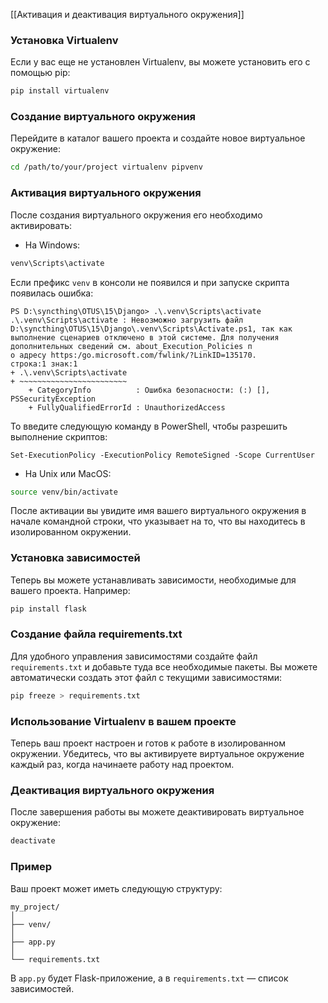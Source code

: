 [[Активация и деактивация виртуального окружения]]
### Установка Virtualenv

Если у вас еще не установлен Virtualenv, вы можете установить его с помощью pip:


```sh
pip install virtualenv
```

### Создание виртуального окружения

Перейдите в каталог вашего проекта и создайте новое виртуальное окружение:

```sh
cd /path/to/your/project virtualenv pipvenv
```

### Активация виртуального окружения

После создания виртуального окружения его необходимо активировать:

- На Windows:

 ```sh
venv\Scripts\activate
```
Если префикс `venv` в консоли не появился и при запуске скрипта появилась ошибка:
```shell
PS D:\syncthing\OTUS\15\Django> .\.venv\Scripts\activate
.\.venv\Scripts\activate : Невозможно загрузить файл D:\syncthing\OTUS\15\Django\.venv\Scripts\Activate.ps1, так как выполнение сценариев отключено в этой системе. Для получения дополнительных сведений см. about_Execution_Policies п
о адресу https:/go.microsoft.com/fwlink/?LinkID=135170.
строка:1 знак:1
+ .\.venv\Scripts\activate
+ ~~~~~~~~~~~~~~~~~~~~~~~~
    + CategoryInfo          : Ошибка безопасности: (:) [], PSSecurityException
    + FullyQualifiedErrorId : UnauthorizedAccess
```
То введите следующую команду в PowerShell, чтобы разрешить выполнение скриптов: 
```shell
Set-ExecutionPolicy -ExecutionPolicy RemoteSigned -Scope CurrentUser
```

- На Unix или MacOS:

```sh
source venv/bin/activate
```


После активации вы увидите имя вашего виртуального окружения в начале командной строки, что указывает на то, что вы находитесь в изолированном окружении.

### Установка зависимостей

Теперь вы можете устанавливать зависимости, необходимые для вашего проекта. Например:

```sh
pip install flask
```

### Создание файла requirements.txt

Для удобного управления зависимостями создайте файл `requirements.txt` и добавьте туда все необходимые пакеты. Вы можете автоматически создать этот файл с текущими зависимостями:

```sh
pip freeze > requirements.txt
```

### Использование Virtualenv в вашем проекте

Теперь ваш проект настроен и готов к работе в изолированном окружении. Убедитесь, что вы активируете виртуальное окружение каждый раз, когда начинаете работу над проектом.

### Деактивация виртуального окружения

После завершения работы вы можете деактивировать виртуальное окружение:


```sh
deactivate
```

### Пример

Ваш проект может иметь следующую структуру:

```
my_project/
│
├── venv/
│
├── app.py
│
└── requirements.txt
```

В `app.py` будет Flask-приложение, а в `requirements.txt` — список зависимостей.